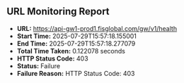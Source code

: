 ## URL Monitoring Report

- **URL:** https://api-gw1-prod1.fisglobal.com/gw/v1/health
- **Start Time:** 2025-07-29T15:57:18.155001
- **End Time:** 2025-07-29T15:57:18.277079
- **Total Time Taken:** 0.122078 seconds
- **HTTP Status Code:** 403
- **Status:** Failure
- **Failure Reason:** HTTP Status Code: 403
